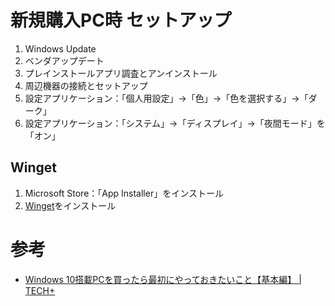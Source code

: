 # 新規購入PC時 セットアップ

1. Windows Update
2. ベンダアップデート
3. プレインストールアプリ調査とアンインストール
4. 周辺機器の接続とセットアップ
5. 設定アプリケーション：「個人用設定」→「色」→「色を選択する」→「ダーク」
6. 設定アプリケーション：「システム」→「ディスプレイ」→「夜間モード」を「オン」

## Winget

1. Microsoft Store：「App Installer」をインストール
2. [Winget](https://github.com/microsoft/winget-cli/releases)をインストール

# 参考

- [Windows 10搭載PCを買ったら最初にやっておきたいこと【基本編】 \| TECH\+](https://news.mynavi.jp/article/20210615-1903397/)
